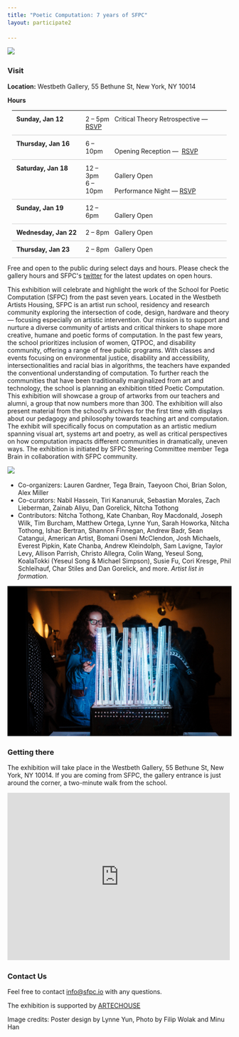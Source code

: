 ```yaml
---
title: "Poetic Computation: 7 years of SFPC"
layout: participate2

---
```


![](/static/img/sevenyears/2020_SFPC_seven_years_poster_lynne_yun.jpg)


### Visit

**Location:** Westbeth Gallery, 55 Bethune St, New York, NY 10014

**Hours**

<style>
    .calendar {
        width: 100%;
        margin: 10px;
    }

    .calendar tr {
        border-bottom: 1px solid #CCC;
        vertical-align: top;
    }

    .calendar td {
        padding: 10px;
    }

    .calendar ul {
        padding: 0;
        margin: 0;
        list-style-type: none;
    }

    .calendar .date {
        font-weight: bold;
    }

    .calendar .time {
        width: 20%;
        min-width:;
        display: inline-block;
    }
</style>

<table class="calendar">
    <tr>
        <td class="date">
            Sunday, Jan 12
        </td>
        <td>
            <ul>
                <li>
                    <span class="time">2 – 5pm</span>
                    Critical Theory Retrospective —
                    <a href="https://www.eventbrite.com/e/sfpc-critical-theory-retrospective-tickets-87642734779">
                        RSVP
                    </a>
                </li>
            </ul>
        </td>
    </tr>
    <tr>
        <td class="date">
            Thursday, Jan 16
        </td>
        <td>
            <ul>
                <li>
                    <span class="time">6 – 10pm</span>
                    Opening Reception — 
                    <a href="https://www.eventbrite.com/e/poetic-computation-the-first-seven-years-opening-tickets-87324900127">RSVP</a>
                </li>
            </ul>
        </td>
    </tr>
    <tr>
        <td class="date">
            Saturday, Jan 18
        </td>
        <td>
            <ul>
                <li><span class="time">12 – 3pm</span> Gallery Open</li>
                <li>
                    <span class="time">6 – 10pm</span>
                    Performance Night —
                    <a href="https://www.eventbrite.com/e/sfpc-performance-night-tickets-88842413049">RSVP</a>
                </li>
            </ul>
        </td>
    </tr>
    <tr>
        <td class="date">
            Sunday, Jan 19
        </td>
        <td>
            <ul>
                <li><span class="time">12 – 6pm</span> Gallery Open</li>
            </ul>
        </td>
    </tr>
    <tr>
        <td class="date">
            Wednesday, Jan 22
        </td>
        <td>
            <ul>
                <li><span class="time">2 – 8pm</span> Gallery Open</li>
            </ul>
        </td>
    </tr>
    <tr>
        <td class="date">
            Thursday, Jan 23
        </td>
        <td>
            <ul>
                <li><span class="time">2 – 8pm</span> Gallery Open</li>
            </ul>
        </td>
    </tr>
</table>

Free and open to the public during select days and hours. Please check the gallery hours and SFPC's [twitter](https://twitter.com/sfpc) for the latest updates on open hours. 

This exhibition will celebrate and highlight the work of the School for Poetic Computation (SFPC) from the past seven years. Located in the Westbeth Artists Housing, SFPC is an artist run school, residency and research community exploring the intersection of code, design, hardware and theory — focusing especially on artistic intervention. Our mission is to support and nurture a diverse community of artists and critical thinkers to shape more creative, humane and poetic forms of computation. In the past few years, the school prioritizes inclusion of women, QTPOC, and disability community, offering a range of free public programs. With classes and events focusing on environmental justice, disability and accessibility, intersectionalities and racial bias in algorithms, the teachers have expanded the conventional understanding of computation. To further reach the communities that have been traditionally marginalized from art and technology, the school is planning an exhibition titled Poetic Computation. This exhibition will showcase a group of artworks from our teachers and alumni, a group that now numbers more than 300. The exhibition will also present material from the school’s archives for the first time with displays about our pedagogy and philosophy towards teaching art and computation. The exhibit will specifically focus on computation as an artistic medium spanning visual art, systems art and poetry, as well as critical perspectives on how computation impacts different communities in dramatically, uneven ways. The exhibition is initiated by SFPC Steering Committee member Tega Brain in collaboration with SFPC community. 
 

![](/static/img/sevenyears/exhibition_filip.png)

- Co-organizers: Lauren Gardner, Tega Brain, Taeyoon Choi, Brian Solon, Alex Miller
- Co-curators: Nabil Hassein, Tiri Kananuruk, Sebastian Morales, Zach Lieberman, Zainab Aliyu, Dan Gorelick, Nitcha Tothong
- Contributors: Nitcha Tothong, Kate Chanban, Roy Macdonald, Joseph Wilk, Tim Burcham, Matthew Ortega, Lynne Yun, Sarah Howorka, Nitcha Tothong, Ishac Bertran, Shannon Finnegan, Andrew Badr, Sean Catangui, American Artist, Bomani Oseni McClendon, Josh Michaels, Everest Pipkin, Kate Chanba, Andrew Kleindolph, Sam Lavigne, Taylor Levy, Allison Parrish, Christo Allegra, Colin Wang, Yeseul Song, KoalaTokki (Yeseul Song & Michael Simpson), Susie Fu, Cori Kresge, Phil  Schleihauf, Char Stiles and Dan Gorelick, and more.  *Artist list in formation.*

![](/static/img/sevenyears/hmu_SfPC_Fall2018-Showcase-115.jpg)

### Getting there

The exhibition will take place in the Westbeth Gallery, 55 Bethune St, New York, NY 10014.
If you are coming from SFPC, the gallery entrance is just around the corner, a two-minute walk from the school.

<iframe src="https://www.google.com/maps/embed?pb=!1m28!1m12!1m3!1d3023.159082381927!2d-74.01099218451357!3d40.736524929329256!2m3!1f0!2f0!3f0!3m2!1i1024!2i768!4f13.1!4m13!3e2!4m5!1s0x89c259eb002ef131%3A0xa0fac3b59ef10e21!2sSchool%20For%20Poetic%20Computation%2C%20155%20Bank%20St%2C%20New%20York%2C%20NY%2010014!3m2!1d40.7365645!2d-74.00929409999999!4m5!1s0x89c259eae45711ed%3A0xf0448c3a95c7d589!2sWestbeth%20Gallery%2C%20Bethune%20Street%2C%20New%20York%2C%20NY!3m2!1d40.736855999999996!2d-74.00842899999999!5e0!3m2!1sen!2sus!4v1578524662832!5m2!1sen!2sus" width="500" height="375" frameborder="0" style="border:0;" allowfullscreen=""></iframe>

### Contact Us

Feel free to contact [info@sfpc.io](mailto:info@sfpc.io) with any questions.

The exhibition is supported by [ARTECHOUSE](https://www.artechouse.com/)

Image credits: Poster design by Lynne Yun, Photo by Filip Wolak and Minu Han

 